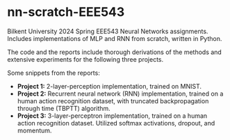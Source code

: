 # nn-scratch-EEE543
Bilkent University 2024 Spring EEE543 Neural Networks assignments. Includes implementations of MLP and RNN from scratch, written in Python.

The code and the reports include thorough derivations of the methods and extensive experiments for the following three projects.

Some snippets from the reports:


* **Project 1:** 2-layer-perception implementation, trained on MNIST.
* **Project 2:** Recurrent neural network (RNN) implementation, trained on a human action recognition dataset, with truncated backpropagation through time (TBPTT) algorithm.
* **Project 3:** 3-layer-perceptron implementation, trained on a human action recognition dataset. Utilized softmax activations, dropout, and momentum.
